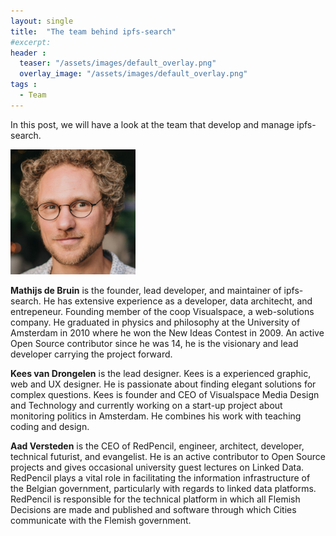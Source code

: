```yaml
---
layout: single
title:  "The team behind ipfs-search"
#excerpt: 
header :
  teaser: "/assets/images/default_overlay.png"
  overlay_image: "/assets/images/default_overlay.png"
tags :
  - Team
---
```

In this post, we will have a look at the team that develop and manage ipfs-search.


<img src="/assets/images/avatar_mathijs.jpg" alt="drawing" width="200" />

**Mathijs de Bruin** is the founder, lead developer, and maintainer of ipfs-search. He has extensive experience as a developer, data architecht, and entrepeneur. Founding member of the coop Visualspace, a web-solutions company. He graduated in physics and philosophy at the University of Amsterdam in 2010 where he won the New Ideas Contest in 2009.
An active Open Source contributor since he was 14, he is the visionary and lead developer carrying the project forward.

**Kees van Drongelen** is the lead designer. Kees is a experienced graphic, web and UX designer. He is passionate about finding elegant solutions for complex questions. Kees is founder and CEO of Visualspace Media Design and Technology and currently working on a start-up project about monitoring politics in Amsterdam. He combines his work with teaching coding and design.

**Aad Versteden** is the CEO of RedPencil, engineer, architect, developer, technical futurist, and evangelist. He is an active contributor to Open Source projects and gives occasional university guest lectures on Linked Data. RedPencil plays a vital role in facilitating the information infrastructure of the Belgian government, particularly with regards to linked data platforms. RedPencil is responsible for the technical platform in which all Flemish Decisions are made and published and software through which Cities communicate with the Flemish government.


